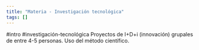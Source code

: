 ```yaml
---
title: "Materia - Investigación tecnológica"
tags: []
---
```

#intro #investigación-tecnológica 
Proyectos de I+D+i (innovación) grupales de entre 4-5 personas. Uso del método científico.